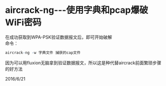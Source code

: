# aircrack-ng---使用字典和pcap爆破WiFi密码

在成功获取到WPA-PSK验证数据报文后，即可开始破解  
命令：  
```r
aircrack-ng -w 字典文件 捕获的cap文件
```

因为可以用fluxion无脑拿到验证数据报文，所以这是种代替aircrack前面繁琐步骤的好方法  


2016/6/21  
